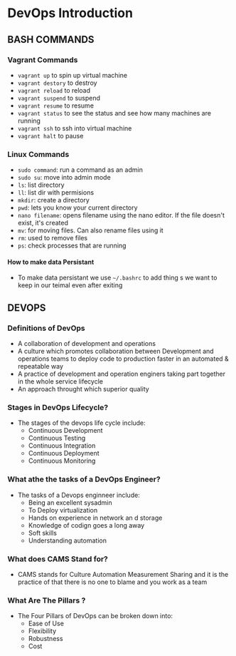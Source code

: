 # DevOps Introduction 

## BASH COMMANDS
### Vagrant Commands
- `vagrant up` to spin up virtual machine
- `vagrant destory` to destroy
- `vagrant reload` to reload
- `vagrant suspend` to suspend
- `vagrant resume` to resume
- `vagrant status` to see the status and see how many machines are running 
- `vagrant ssh` to ssh into virtual machine 
- `vagrant halt` to pause 
### Linux Commands 
- `sudo command`: run a command as an admin
- `sudo su`: move into admin mode
- `ls`: list directory
- `ll`: list dir with permisions
- `mkdir`: create a directory
- `pwd`: lets you know your current directory
- `nano filename`: opens filename using the nano editor. If the file doesn't exist, it's created
- `mv`: for moving files. Can also rename files using it
- `rm`: used to remove files
- `ps`: check processes that are running

#### How to make data Persistant 

- To make data persistant we use `~/.bashrc` to add thing s we want to keep in our teimal even after exiting

## DEVOPS
### Definitions of DevOps
- A collaboration of development and operations
- A culture which promotes collaboration between Development and operations teams to deploy code to production faster in an automated & repeatable way
- A practice of development and operation enginers taking part together in the whole service lifecycle
- An approach throught which superior quality

### Stages in DevOps Lifecycle?
- The stages of the devops life cycle include:
	- Continuous Development
	- Continuous Testing 
	- Continuous Integration
	- Continuous Deployment 
	- Continuous Monitoring   
### What athe the tasks of a DevOps Engineer?
- The tasks of a Devops enginneer include:
	- Being an excellent sysadmin
	- To Deploy virtualization
	- Hands on experience in network an d storage
	- Knowledge of codign goes a long away
	- Soft skills
	- Understanding automation
### What does CAMS Stand for?
- CAMS stands for Culture Automation Measurement Sharing and it is the practice of that there is no one to blame and you work as a team
### What Are The Pillars ?
- The Four Pillars of DevOps can be broken down into:
	- Ease of Use
	- Flexibility
	- Robustness
	- Cost
